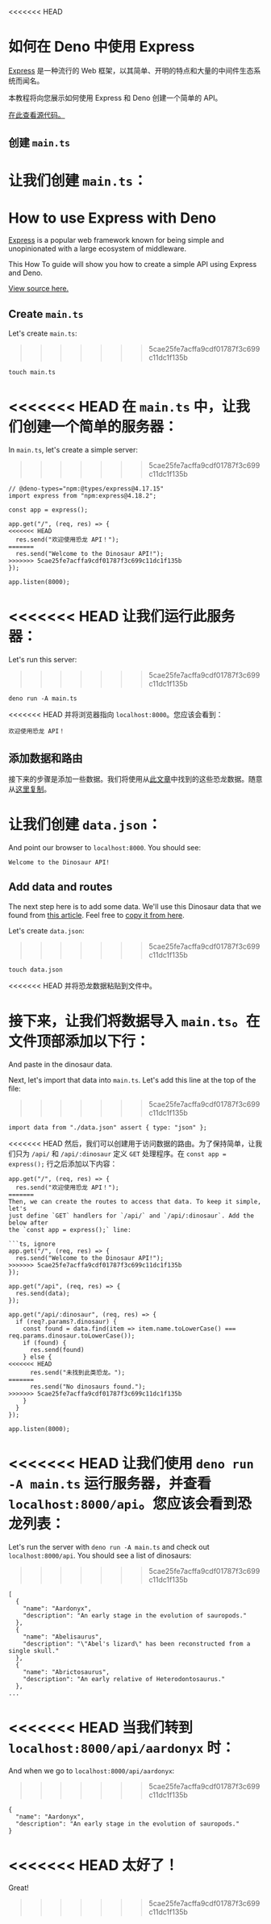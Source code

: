<<<<<<< HEAD
# 如何在 Deno 中使用 Express

[Express](https://expressjs.com/) 是一种流行的 Web
框架，以其简单、开明的特点和大量的中间件生态系统而闻名。

本教程将向您展示如何使用 Express 和 Deno 创建一个简单的 API。

[在此查看源代码。](https://github.com/denoland/examples/tree/main/with-express)

## 创建 `main.ts`

让我们创建 `main.ts`：
=======
# How to use Express with Deno

[Express](https://expressjs.com/) is a popular web framework known for being
simple and unopinionated with a large ecosystem of middleware.

This How To guide will show you how to create a simple API using Express and
Deno.

[View source here.](https://github.com/denoland/examples/tree/main/with-express)

## Create `main.ts`

Let's create `main.ts`:
>>>>>>> 5cae25fe7acffa9cdf01787f3c699c11dc1f135b

```
touch main.ts
```

<<<<<<< HEAD
在 `main.ts` 中，让我们创建一个简单的服务器：
=======
In `main.ts`, let's create a simple server:
>>>>>>> 5cae25fe7acffa9cdf01787f3c699c11dc1f135b

```ts, ignore
// @deno-types="npm:@types/express@4.17.15"
import express from "npm:express@4.18.2";

const app = express();

app.get("/", (req, res) => {
<<<<<<< HEAD
  res.send("欢迎使用恐龙 API！");
=======
  res.send("Welcome to the Dinosaur API!");
>>>>>>> 5cae25fe7acffa9cdf01787f3c699c11dc1f135b
});

app.listen(8000);
```

<<<<<<< HEAD
让我们运行此服务器：
=======
Let's run this server:
>>>>>>> 5cae25fe7acffa9cdf01787f3c699c11dc1f135b

```
deno run -A main.ts
```

<<<<<<< HEAD
并将浏览器指向 `localhost:8000`。您应该会看到：

```
欢迎使用恐龙 API！
```

## 添加数据和路由

接下来的步骤是添加一些数据。我们将使用从[此文章](https://www.thoughtco.com/dinosaurs-a-to-z-1093748)中找到的这些恐龙数据。随意从[这里复制](https://github.com/denoland/examples/blob/main/with-express/data.json)。

让我们创建 `data.json`：
=======
And point our browser to `localhost:8000`. You should see:

```
Welcome to the Dinosaur API!
```

## Add data and routes

The next step here is to add some data. We'll use this Dinosaur data that we
found from [this article](https://www.thoughtco.com/dinosaurs-a-to-z-1093748).
Feel free to
[copy it from here](https://github.com/denoland/examples/blob/main/with-express/data.json).

Let's create `data.json`:
>>>>>>> 5cae25fe7acffa9cdf01787f3c699c11dc1f135b

```
touch data.json
```

<<<<<<< HEAD
并将恐龙数据粘贴到文件中。

接下来，让我们将数据导入 `main.ts`。在文件顶部添加以下行：
=======
And paste in the dinosaur data.

Next, let's import that data into `main.ts`. Let's add this line at the top of
the file:
>>>>>>> 5cae25fe7acffa9cdf01787f3c699c11dc1f135b

```ts, ignore
import data from "./data.json" assert { type: "json" };
```

<<<<<<< HEAD
然后，我们可以创建用于访问数据的路由。为了保持简单，让我们只为 `/api/` 和
`/api/:dinosaur` 定义 `GET` 处理程序。在 `const app = express();`
行之后添加以下内容：

```ts, ignore
app.get("/", (req, res) => {
  res.send("欢迎使用恐龙 API！");
=======
Then, we can create the routes to access that data. To keep it simple, let's
just define `GET` handlers for `/api/` and `/api/:dinosaur`. Add the below after
the `const app = express();` line:

```ts, ignore
app.get("/", (req, res) => {
  res.send("Welcome to the Dinosaur API!");
>>>>>>> 5cae25fe7acffa9cdf01787f3c699c11dc1f135b
});

app.get("/api", (req, res) => {
  res.send(data);
});

app.get("/api/:dinosaur", (req, res) => {
  if (req?.params?.dinosaur) {
    const found = data.find(item => item.name.toLowerCase() === req.params.dinosaur.toLowerCase());
    if (found) {
      res.send(found)
    } else {
<<<<<<< HEAD
      res.send("未找到此类恐龙。");
=======
      res.send("No dinosaurs found.");
>>>>>>> 5cae25fe7acffa9cdf01787f3c699c11dc1f135b
    }
  }
});

app.listen(8000);
```

<<<<<<< HEAD
让我们使用 `deno run -A main.ts` 运行服务器，并查看
`localhost:8000/api`。您应该会看到恐龙列表：
=======
Let's run the server with `deno run -A main.ts` and check out
`localhost:8000/api`. You should see a list of dinosaurs:
>>>>>>> 5cae25fe7acffa9cdf01787f3c699c11dc1f135b

```json, ignore
[
  {
    "name": "Aardonyx",
    "description": "An early stage in the evolution of sauropods."
  },
  {
    "name": "Abelisaurus",
    "description": "\"Abel's lizard\" has been reconstructed from a single skull."
  },
  {
    "name": "Abrictosaurus",
    "description": "An early relative of Heterodontosaurus."
  },
...
```

<<<<<<< HEAD
当我们转到 `localhost:8000/api/aardonyx` 时：
=======
And when we go to `localhost:8000/api/aardonyx`:
>>>>>>> 5cae25fe7acffa9cdf01787f3c699c11dc1f135b

```json, ignore
{
  "name": "Aardonyx",
  "description": "An early stage in the evolution of sauropods."
}
```

<<<<<<< HEAD
太好了！
=======
Great!
>>>>>>> 5cae25fe7acffa9cdf01787f3c699c11dc1f135b
